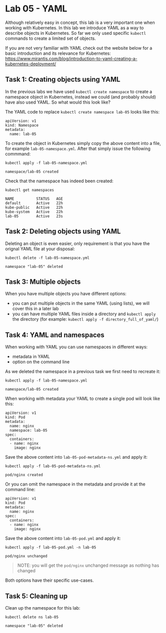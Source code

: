 # Lab 05 - YAML

Although relatively easy in concept, this lab is a very important one when 
working with Kubernetes.  In this lab we introduce YAML as a way to describe 
objects in Kubernetes.  So far we only used specific `kubectl` commands to 
create a limited set of objects.

If you are not very familiar with YAML check out the website below for a basic
introduction and its relevance for Kubernetes:
https://www.mirantis.com/blog/introduction-to-yaml-creating-a-kubernetes-deployment/

## Task 1: Creating objects using YAML

In the previous labs we have used `kubectl create namespace` to create a
namespace object in Kubernetes, instead we could (and probably should) have also
used YAML.  So what would this look like?

The YAML code to replace `kubectl create namespace lab-05` looks like
this:

```
apiVersion: v1
kind: Namespace
metadata:
  name: lab-05
```

To create the object in Kubernetes simply copy the above content into a file,
for example `lab-05-namespace.yml`.  After that simply issue the following
commmand:

```
kubectl apply -f lab-05-namespace.yml

namespace/lab-05 created
```

Check that the namespace has indeed been created:

```
kubectl get namespaces

NAME          STATUS   AGE
default       Active   22h
kube-public   Active   22h
kube-system   Active   22h
lab-05        Active   23s
```

## Task 2: Deleting objects using YAML

Deleting an object is even easier, only requirement is that you have the orignal
YAML file at your disposal:

```
kubectl delete -f lab-05-namespace.yml

namespace "lab-05" deleted
```

## Task 3: Multiple objects

When you have multiple objects you have different options:
* you can put multiple objects in the same YAML (using lists), we will cover 
this in a later lab
* you can have multiple YAML files inside a directory and `kubectl apply` the
directory (for example: `kubectl apply -f directory_full_of_yaml/`)

## Task 4: YAML and namespaces

When working with YAML you can use namespaces in different ways:
* metadata in YAML
* option on the command line

As we deleted the namespace in a previous task we first need to recreate it:

```
kubectl apply -f lab-05-namespace.yml

namespace/lab-05 created
```

When working with metadata your YAML to create a single pod will look like this:

```
apiVersion: v1
kind: Pod
metadata:
  name: nginx
  namespace: lab-05
spec:
  containers:
  - name: nginx
    image: nginx
```

Save the above content into `lab-05-pod-metadata-ns.yml` and apply it:

```
kubectl apply -f lab-05-pod-metadata-ns.yml

pod/nginx created
```

Or you can omit the namespace in the metadata and provide it at the command
line:

```
apiVersion: v1
kind: Pod
metadata:
  name: nginx
spec:
  containers:
  - name: nginx
    image: nginx
```

Save the above content into `lab-05-pod.yml` and apply it:
```
kubectl apply -f lab-05-pod.yml -n lab-05

pod/nginx unchanged
```

> NOTE: you will get the `pod/nginx` unchanged message as nothing has changed

Both options have their specific use-cases.

## Task 5: Cleaning up

Clean up the namespace for this lab:

```
kubectl delete ns lab-05

namespace "lab-05" deleted
```